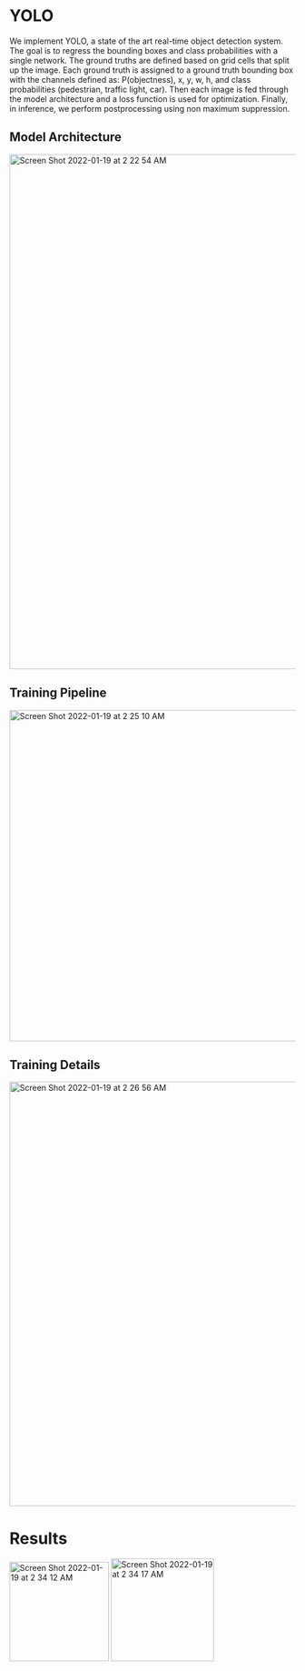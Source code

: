 # YOLO

We implement YOLO, a state of the art real-time object detection system. The goal is to regress the bounding boxes and class probabilities with a single network. The ground truths are defined based on grid cells that split up the image. Each ground truth is assigned to a ground truth bounding box with the channels defined as: P(objectness), x, y, w, h, and class probabilities (pedestrian, traffic light, car). Then each image is fed through the model architecture and a loss function is used for optimization. Finally, in inference, we perform postprocessing using non maximum suppression. 

## Model Architecture

<img width="906" alt="Screen Shot 2022-01-19 at 2 22 54 AM" src="https://user-images.githubusercontent.com/40223805/150083533-30bc5120-e836-4f54-8fb2-5c5f6324d6c7.png">

## Training Pipeline

<img width="583" alt="Screen Shot 2022-01-19 at 2 25 10 AM" src="https://user-images.githubusercontent.com/40223805/150083652-a297d6ba-beed-4f6f-8234-939ce28bb43e.png">

## Training Details


<img width="747" alt="Screen Shot 2022-01-19 at 2 26 56 AM" src="https://user-images.githubusercontent.com/40223805/150083939-9c357d12-b54b-4731-a245-15141a04e649.png">

# Results




<img width="175" alt="Screen Shot 2022-01-19 at 2 34 12 AM" src="https://user-images.githubusercontent.com/40223805/150084970-9d795241-c3f4-4781-b04a-09dc7130f32f.png"> <img width="181" alt="Screen Shot 2022-01-19 at 2 34 17 AM" src="https://user-images.githubusercontent.com/40223805/150084973-b23e528b-3d73-485a-a3e3-334548f78fc5.png">
